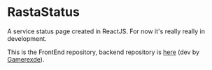# RastaStatus

A service status page created in ReactJS. For now it's really really in development.

This is the FrontEnd repository, backend repository is [here](https://github.com/Gamerexde/RastaStatus) (dev by [Gamerexde](https://github.com/Gamerexde)).
